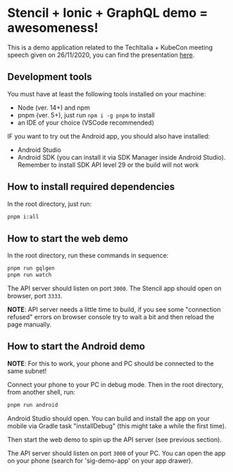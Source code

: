 # Stencil + Ionic + GraphQL demo = awesomeness!

This is a demo application related to the TechItalia + KubeCon meeting speech given on 26/11/2020,
you can find the presentation
[here](https://speakerdeck.com/marcuson/stencil-plus-ionic-plus-graphql-a-great-approach-for-modern-web-apps-and-more).

## Development tools

You must have at least the following tools installed on your machine:

- Node (ver. 14+) and npm
- pnpm (ver. 5+), just run `npm i -g pnpm` to install
- an IDE of your choice (VSCode recommended)

IF you want to try out the Android app, you should also have installed:

- Android Studio
- Android SDK (you can install it via SDK Manager inside Android Studio). Remember to install SDK
  API level 29 or the build will not work

## How to install required dependencies

In the root directory, just run:

```bash
pnpm i:all
```

## How to start the web demo

In the root directory, run these commands in sequence:

```bash
pnpm run gqlgen
pnpm run watch
```

The API server should listen on port `3000`.
The Stencil app should open on browser, port `3333`.

**NOTE**: API server needs a little time to build, if you see some "connection refused" errors
on browser console try to wait a bit and then reload the page manually.

## How to start the Android demo

**NOTE**: For this to work, your phone and PC should be connected to the same subnet!

Connect your phone to your PC in debug mode. Then in the root directory, from another shell, run:

```bash
pnpm run android
```

Android Studio should open. You can build and install the app on your mobile via Gradle task
"installDebug" (this might take a while the first time).

Then start the web demo to spin up the API server (see previous section).

The API server should listen on port `3000` of your PC. You can open the app on your phone (search
for 'sig-demo-app' on your app drawer).
